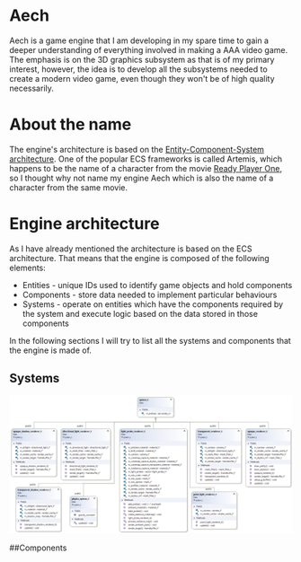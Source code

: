# Aech
Aech is a game engine that I am developing in my spare time to gain a deeper understanding of everything involved in making a AAA video game.
The emphasis is on the 3D graphics subsystem as that is of my primary interest, however, the idea is to develop all the subsystems needed to create a modern video game, even though they won't be of high quality necessarily.

# About the name 
The engine's architecture is based on the [Entity-Component-System architecture](https://en.wikipedia.org/wiki/Entity_component_system).
One of the popular ECS frameworks is called Artemis, which happens to be the name of a character from the movie [Ready Player One](https://www.imdb.com/title/tt1677720/), so I thought why not name my engine Aech which is also the name of a character from the same movie.

# Engine architecture
As I have already mentioned the architecture is based on the ECS architecture.
That means that the engine is composed of the following elements:
  * Entities - unique IDs used to identify game objects and hold components
  * Components - store data needed to implement particular behaviours
  * Systems - operate on entities which have the components required by the system and execute logic based on the data stored in those components

In the following sections I will try to list all the systems and components that the engine is made of.

## Systems
![Aech systems](/diagrams/systems_diagram.png)

##Components
